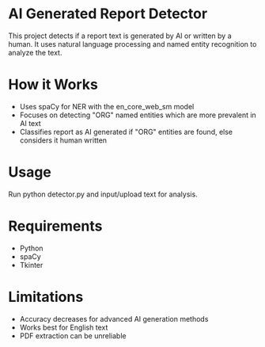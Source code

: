 # AI Generated Report Detector

This project detects if a report text is generated by AI or written by a human. It uses natural language processing and named entity recognition to analyze the text.

# How it Works

   * Uses spaCy for NER with the en_core_web_sm model
   * Focuses on detecting "ORG" named entities which are more prevalent in AI text
   * Classifies report as AI generated if "ORG" entities are found, else considers it human written

# Usage

Run python detector.py and input/upload text for analysis.

# Requirements

   * Python
   * spaCy
   * Tkinter

# Limitations

   * Accuracy decreases for advanced AI generation methods
   * Works best for English text
   * PDF extraction can be unreliable
